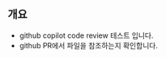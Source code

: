 ## 개요

* github copilot code review 테스트 입니다.
* github PR에서 [](../../.github/copilot-instructions.md)파일을 참조하는지 확인합니다.
